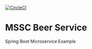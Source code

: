 [![CircleCI](https://circleci.com/gh/aryagaurav001/mssc-beer-service/tree/main.svg?style=svg)](https://circleci.com/gh/aryagaurav001/mssc-beer-service/tree/main)
# MSSC Beer Service

Spring Boot Microservice Example
